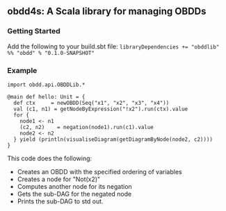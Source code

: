## obdd4s: A Scala library for managing OBDDs

### Getting Started

Add the following to your build.sbt file:
`libraryDependencies += "obddlib" %% "obdd" % "0.1.0-SNAPSHOT"`

### Example

```
import obdd.api.OBDDLib.*

@main def hello: Unit = {
  def ctx     = newOBDD(Seq("x1", "x2", "x3", "x4"))
  val (c1, n1) = getNodeByExpression("!x2").run(ctx).value
  for {
    node1 <- n1
    (c2, n2)    = negation(node1).run(c1).value
    node2 <- n2
  } yield (println(visualiseDiagram(getDiagramByNode(node2, c2))))
}

```

This code does the following:
- Creates an OBDD with the specified ordering of variables
- Creates a node for "Not(x2)"
- Computes another node for its negation
- Gets the sub-DAG for the negated node
- Prints the sub-DAG to std out.
